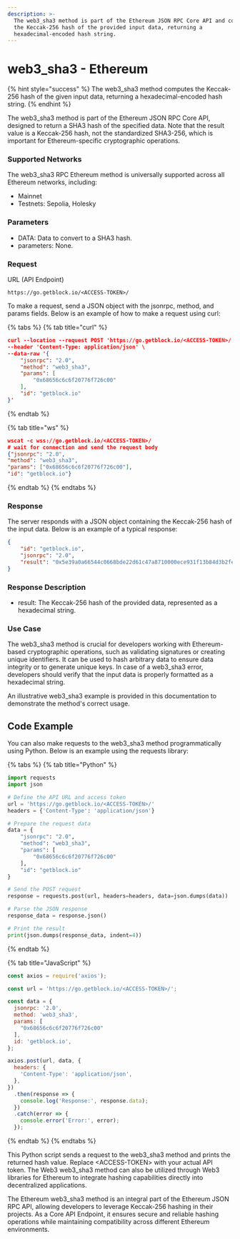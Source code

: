 ```yaml
---
description: >-
  The web3_sha3 method is part of the Ethereum JSON RPC Core API and computes
  the Keccak-256 hash of the provided input data, returning a
  hexadecimal-encoded hash string.
---
```


# web3\_sha3 - Ethereum

{% hint style="success" %}
The web3\_sha3 method computes the Keccak-256 hash of the given input data, returning a hexadecimal-encoded hash string.
{% endhint %}

The web3\_sha3 method is part of the Ethereum JSON RPC Core API, designed to return a SHA3 hash of the specified data. Note that the result value is a Keccak-256 hash, not the standardized SHA3-256, which is important for Ethereum-specific cryptographic operations.

### Supported Networks

The web3\_sha3 RPC Ethereum method is universally supported across all Ethereum networks, including:

* Mainnet
* Testnets: Sepolia, Holesky

### Parameters

* DATA: Data to convert to a SHA3 hash.
* parameters: None.

### Request

URL (API Endpoint)

```
https://go.getblock.io/<ACCESS-TOKEN>/
```

To make a request, send a JSON object with the jsonrpc, method, and params fields. Below is an example of how to make a request using curl:

{% tabs %}
{% tab title="curl" %}
```json
curl --location --request POST 'https://go.getblock.io/<ACCESS-TOKEN>/' \
--header 'Content-Type: application/json' \
--data-raw '{
    "jsonrpc": "2.0",
    "method": "web3_sha3",
    "params": [
        "0x68656c6c6f20776f726c00"
    ],
    "id": "getblock.io"
}'
```
{% endtab %}

{% tab title="ws" %}
```json
wscat -c wss://go.getblock.io/<ACCESS-TOKEN>/
# wait for connection and send the request body 
{"jsonrpc": "2.0",
"method": "web3_sha3",
"params": ["0x68656c6c6f20776f726c00"],
"id": "getblock.io"}
```
{% endtab %}
{% endtabs %}

### Response

The server responds with a JSON object containing the Keccak-256 hash of the input data. Below is an example of a typical response:

```json
{
    "id": "getblock.io",
    "jsonrpc": "2.0",
    "result": "0x5e39a0a66544c0668bde22d61c47a8710000ece931f13b84d3b2feb44ec96d3f"
}
```

### Response Description

* result: The Keccak-256 hash of the provided data, represented as a hexadecimal string.

### Use Case

The web3\_sha3 method is crucial for developers working with Ethereum-based cryptographic operations, such as validating signatures or creating unique identifiers. It can be used to hash arbitrary data to ensure data integrity or to generate unique keys. In case of a web3\_sha3 error, developers should verify that the input data is properly formatted as a hexadecimal string.

An illustrative web3\_sha3 example is provided in this documentation to demonstrate the method's correct usage.

## Code Example

You can also make requests to the web3\_sha3 method programmatically using Python. Below is an example using the requests library:

{% tabs %}
{% tab title="Python" %}
```python
import requests
import json

# Define the API URL and access token
url = 'https://go.getblock.io/<ACCESS-TOKEN>/'
headers = {'Content-Type': 'application/json'}

# Prepare the request data
data = {
    "jsonrpc": "2.0",
    "method": "web3_sha3",
    "params": [
        "0x68656c6c6f20776f726c00"
    ],
    "id": "getblock.io"
}

# Send the POST request
response = requests.post(url, headers=headers, data=json.dumps(data))

# Parse the JSON response
response_data = response.json()

# Print the result
print(json.dumps(response_data, indent=4))

```
{% endtab %}

{% tab title="JavaScript" %}
```javascript
const axios = require('axios');

const url = 'https://go.getblock.io/<ACCESS-TOKEN>/';

const data = {
  jsonrpc: '2.0',
  method: 'web3_sha3',
  params: [
    "0x68656c6c6f20776f726c00"
  ],
  id: 'getblock.io',
};

axios.post(url, data, {
  headers: {
    'Content-Type': 'application/json',
  },
})
  .then(response => {
    console.log('Response:', response.data);
  })
  .catch(error => {
    console.error('Error:', error);
  });
```
{% endtab %}
{% endtabs %}

This Python script sends a request to the web3\_sha3 method and prints the returned hash value. Replace \<ACCESS-TOKEN> with your actual API token. The Web3 web3\_sha3 method can also be utilized through Web3 libraries for Ethereum to integrate hashing capabilities directly into decentralized applications.

The Ethereum web3\_sha3 method is an integral part of the Ethereum JSON RPC API, allowing developers to leverage Keccak-256 hashing in their projects. As a Core API Endpoint, it ensures secure and reliable hashing operations while maintaining compatibility across different Ethereum environments.
